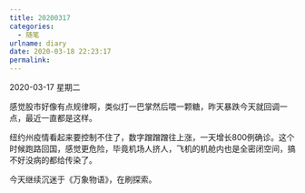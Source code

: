 ```yaml
---
title: 20200317
categories:
  - 随笔
urlname: diary
date: 2020-03-18 22:23:17
permalink:
---
```

2020-03-17 星期二

感觉股市好像有点规律啊，类似打一巴掌然后喂一颗糖，昨天暴跌今天就回调一点，最近一直都是这样。

纽约州疫情看起来要控制不住了，数字蹭蹭蹭往上涨，一天增长800例确诊。这个时候跑路回国，感觉更危险，毕竟机场人挤人，飞机的机舱内也是全密闭空间，搞不好没病的都给传染了。

今天继续沉迷于《万象物语》，在刷探索。